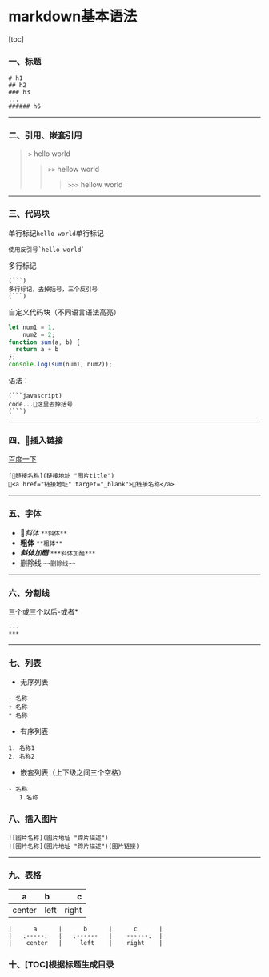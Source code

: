 # markdown基本语法
[toc]
### 一、标题
```
# h1
## h2
### h3
...
###### h6
```
----------

### 二、引用、嵌套引用
> `>` hello world
>> `>>` hellow world
>>> `>>>` hellow world

----------

### 三、代码块
单行标记`hello world`单行标记
```
使用反引号`hello world`
```

多行标记
```
(```)
多行标记，去掉括号，三个反引号
(```)
```

自定义代码块（不同语言语法高亮）
```javascript
let num1 = 1,
    num2 = 2;
function sum(a, b) {
  return a + b
};
console.log(sum(num1, num2));
```

语法：
```
(```javascript)
code...这里去掉括号
(```)
```

----------

### 四、插入链接
[百度一下](http://www.baidu.com "百度一下")
```
[链接名称](链接地址 "图片title")
<a href="链接地址" target="_blank">链接名称</a>
```

----------

### 五、字体
- *斜体* `**斜体**`
- **粗体** `**粗体**`
- ***斜体加醋*** `***斜体加醋***`
- ~~删除线~~ `~~删除线~~`

----------

### 六、分割线
三个或三个以后-或者*
```
---
***
```

---------

### 七、列表
- 无序列表
```
- 名称
+ 名称
* 名称
```

- 有序列表
```
1. 名称1
2. 名称2
```

- 嵌套列表（上下级之间三个空格）
```
- 名称
   1.名称
```

### 八、插入图片
```
![图片名称](图片地址 "蹄片描述")
![图片名称](图片地址 "蹄片描述")(图片链接)
```

---------

### 九、表格
|      a      |      b      |      c      |
|   :-----:   |   :------   |    ------:  |
|    center   |     left    |    right    |

```
|      a      |      b      |      c      |
|   :-----:   |   :------   |    ------:  |
|    center   |     left    |    right    |
```
### 十、[TOC]根据标题生成目录
